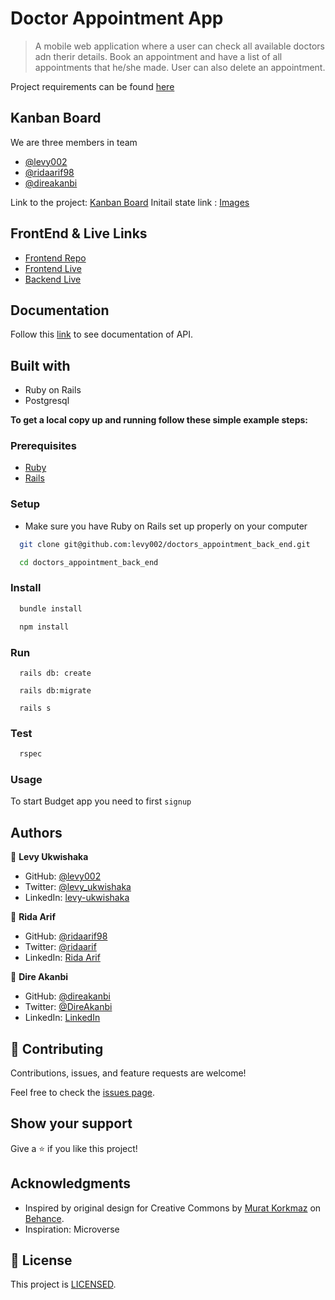 # Doctor Appointment App

> A mobile web application where a user can check all available doctors adn therir details. Book an appointment and have a list of all appointments that he/she made. User can also delete an appointment.

Project requirements can be found [here](https://github.com/microverseinc/curriculum-final-capstone/blob/main/projects/business_requirements.md)

## Kanban Board
We are three members in team 
 - [@levy002](https://github.com/levy002)
 - [@ridaarif98](https://github.com/ridaarif98)
 - [@direakanbi](https://github.com/direakanbi)
 
 Link to the project: [Kanban Board](https://github.com/users/levy002/projects/3)
 Initail state link : [Images](https://docs.google.com/document/d/1ibXlFGJLTze06PhDKYPArzhhhpoiSkKvmgAUc_ucSuo/edit?usp=sharing)

## FrontEnd & Live Links
- [Frontend Repo](https://github.com/ridaarif98/doctors_appointment_front_end)
- [Frontend Live](https://appointment-app-frontend.netlify.app/)
- [Backend Live](https://doctor-appoitmtment-backend.herokuapp.com/api/v1/doctors)

## Documentation
Follow this [link](https://doctor-appoitmtment-backend.herokuapp.com/api-docs/index.html) to see documentation of API.

## Built with
- Ruby on Rails
- Postgresql

**To get a local copy up and running follow these simple example steps:**
### Prerequisites

- [Ruby](https://www.ruby-lang.org/en/)
- [Rails](https://gorails.com/)

### Setup

- Make sure you have Ruby on Rails set up properly on your computer

``` sh 
  git clone git@github.com:levy002/doctors_appointment_back_end.git
``` 
``` sh 
  cd doctors_appointment_back_end
```

### Install

```sh
  bundle install
```

```sh
  npm install
```
### Run

```
  rails db: create
```

```
  rails db:migrate
```

```
  rails s
```

### Test

```sh
  rspec
```
### Usage

To start Budget app you need to first `signup`

## Authors

👤 **Levy Ukwishaka**

- GitHub: [@levy002](https://github.com/levy002)
- Twitter: [ @levy_ukwishaka](https://twitter.com/levy_ukwishaka)
- LinkedIn: [levy-ukwishaka](https://www.linkedin.com/in/levy-ukwishaka)


👤 **Rida Arif**

- GitHub: [@ridaarif98](https://github.com/ridaarif98)
- Twitter: [@ridaarif](https://twitter.com/Rida29984906)
- LinkedIn: [Rida Arif](https://www.linkedin.com/in/rida-arif-90945520b/)

👤 **Dire Akanbi**
- GitHub: [@direakanbi](https://github.com/direakanbi)
- Twitter: [@DireAkanbi](https://twitter.com/DireAkanbi)
- LinkedIn: [LinkedIn](https://www.linkedin.com/dire-akanbi/)

## 🤝 Contributing

Contributions, issues, and feature requests are welcome!

Feel free to check the [issues page](https://github.com/levy002/doctors_appointment_back_end/issues).

## Show your support

Give a ⭐️ if you like this project!

## Acknowledgments

- Inspired by original design for Creative Commons by [Murat Korkmaz](https://www.behance.net/muratk) on [Behance](https://www.behance.net/gallery/26425031/Vespa-Responsive-Redesign).
- Inspiration: Microverse

## 📝 License

This project is [LICENSED](https://github.com/levy002/doctors_appointment_back_end//blob/dev/LICENSE).
